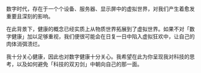
数字时代，存在于一个个设备、服务器、显示屏中的虚拟世界，对我们产生着愈发重要且深刻的影响。

在此背景下，健康的概念已经实质上从物质世界拓展到了虚拟世界。如果不对「数字健康」加以足够重视，我们便很可能会在日复一日中陷入虚拟狂欢中，让自己的肉体消弭溃烂。

我十分关心健康，因此也对数字健康十分关心。我希望在此为你呈现我对科技的思考，以及如何避免「科技的双刃剑」中朝向自己的那一面。